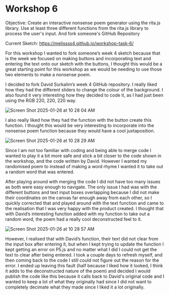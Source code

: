 # Workshop 6
Objective:
Create an interactive nonsense poem generator using the rita.js library.
Use at least three different functions from the rita.js library to process the user's input.
And fork someone's GitHub Repository

Current Sketch: https://melissss4.github.io/workshop-task-6/ 

For this workshop I wanted to fork someone’s week 4 sketch because that is the week we focused on making buttons and incorporating text and entering the text onto our sketch with the buttons, I thought this would be a great starting point for this workshop as we would be needing to use those two elements to make a nonsense poem. 

I decided to fork David Surkalim’s week 4 GitHub repository. 
I really liked how they had the different sliders to change the colour of the background. I also found it very interesting how they decided to code it, as I had just been using the RGB 220, 220, 220 way. 

![Screen Shot 2025-01-26 at 10 28 04 AM](https://github.com/user-attachments/assets/ee6327c3-f476-45c5-a650-13b6855b2a70)


I also really liked how they had the function with the button create this function. I thought this would be very interesting to incorporate into the nonsense poem function because they would have a cool juxtaposition. 


![Screen Shot 2025-01-26 at 10 28 29 AM](https://github.com/user-attachments/assets/6e3c5a5f-5c91-46d6-aef9-4c5f0af39682)


Since I am not too familiar with coding and being able to merge code I wanted to play it a bit more safe and stick a bit closer to the code shown in the workshop, and the code written by David. However I wanted my randomised poem to instead of making a word rhyme I wanted it to take out a random word that was entered. 

After playing around with merging the code I did not have too many issues as both were easy enough to navigate.  The only issue I had was with the different buttons and text input boxes overlapping because I did not make their coordinates on the canvas far enough away from each other, so I quickly corrected that and played around with the text function and came to the realisation that I was very happy with the product created. I thought that with David’s interesting function added with my function to take out a random word, the poem had a really cool deconstructed feel to it. 


![Screen Shot 2025-01-26 at 10 28 57 AM](https://github.com/user-attachments/assets/0639128f-0d75-44f4-af4c-35b5165fddab)


However, I realised that with David’s function, their text did not clear from the input box after entering it, but when I kept trying to update the function I kept getting an error on P5.js and no matter what I did I could not get the text to clear after being entered. 
I took a couple days to refresh myself, and then coming back to the code I still could not figure out the reason for the error. I ended up leaving this fault (half because I liked how it looked, I think it adds to the deconstructed nature of the poem) and decided I would publish the code like this because it calls back to David's original code and I wanted to keep a lot of what they originally had since I did not want to completely decimate what they made since I liked it a lot originally. 



